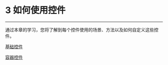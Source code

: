 # 3 如何使用控件
---

通过本章的学习，您将了解到每个控件使用的场景、方法以及如何自定义这些控件。

[基础控件](../basic-controls/about/zh.md)

[容器控件](../containers/about/zh.md)
